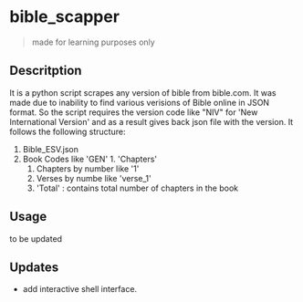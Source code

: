 # bible_scapper
>made for learning purposes only
## Descritption
It is a python script scrapes any version of bible from bible.com. It was made due to inability to find various verisions of Bible online in JSON format.
So the script requires the version code like "NIV" for 'New International Version' and as a result gives back json file with the version.
It follows the following structure:
1. Bible_ESV.json
  1. Book Codes like 'GEN'
    1. 'Chapters'
      1. Chapters by number like '1'
        1. Verses by numbe like 'verse_1'
      2.  'Total' : contains total number of chapters in the book
## Usage

to be updated
## Updates
- add interactive shell interface.
